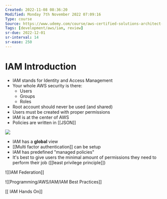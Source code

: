 ```yaml
---
Created: 2022-11-08 08:36:20
Modified: Monday 7th November 2022 07:09:16
Type: course
Source: https://www.udemy.com/course/aws-certified-solutions-architect-associate-saa-c01/?xref=E0Aed11STH4LPUQvCz0GJFABTmM=
Tags: [development/aws/iam, review]
sr-due: 2022-12-01
sr-interval: 14
sr-ease: 250
---
```


# IAM Introduction

- IAM stands for Identity and Access Management
- Your whole AWS security is there:
    - Users
    - Groups
    - Roles
- Root account should never be used (and shared)
- Users must be created with proper permissions
- IAM is at the center of AWS
- Policies are written in [[JSON]]

![](../../../images/2019-11-22-10-04-04.png)

- IAM has a **global** view
- [[Multi factor authentication]] can be setup
- IAM has predefined "managed policies"
- It's best to give users the minimal amount of permissions they need to perform their job ([[least privilege principle]])

![[IAM Federation]]

![[Programming/AWS/IAM/IAM Best Practices]]

[[ IAM Hands On]]
